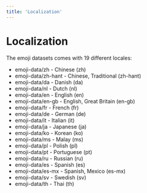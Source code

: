 ```yaml
---
title: 'Localization'
---
```


# Localization

The emoji datasets comes with 19 different locales:

- emoji-data/zh - Chinese (zh)
- emoji-data/zh-hant - Chinese, Traditional (zh-hant)
- emoji-data/da - Danish (da)
- emoji-data/nl - Dutch (nl)
- emoji-data/en - English (en)
- emoji-data/en-gb - English, Great Britain (en-gb)
- emoji-data/fr - French (fr)
- emoji-data/de - German (de)
- emoji-data/it - Italian (it)
- emoji-data/ja - Japanese (ja)
- emoji-data/ko - Korean (ko)
- emoji-data/ms - Malay (ms)
- emoji-data/pl - Polish (pl)
- emoji-data/pt - Portuguese (pt)
- emoji-data/ru - Russian (ru)
- emoji-data/es - Spanish (es)
- emoji-data/es-mx - Spanish, Mexico (es-mx)
- emoji-data/sv - Swedish (sv)
- emoji-data/th - Thai (th)